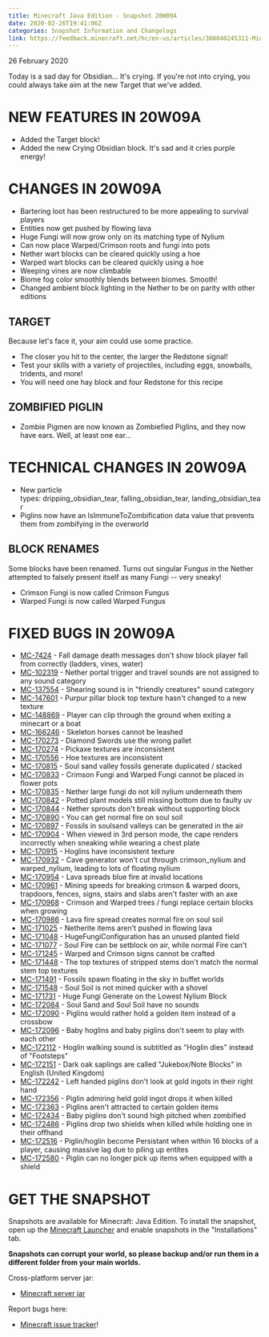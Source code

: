 ```yaml
---
title: Minecraft Java Edition - Snapshot 20W09A
date: 2020-02-26T19:41:06Z
categories: Snapshot Information and Changelogs
link: https://feedback.minecraft.net/hc/en-us/articles/360040245311-Minecraft-Java-Edition-Snapshot-20W09A
---
```


26 February 2020

Today is a sad day for Obsidian\... It\'s crying. If you\'re not into crying, you could always take aim at the new Target that we\'ve added.

# NEW FEATURES IN 20W09A

-   Added the Target block!
-   Added the new Crying Obsidian block. It\'s sad and it cries purple energy!

# CHANGES IN 20W09A

-   Bartering loot has been restructured to be more appealing to survival players
-   Entities now get pushed by flowing lava
-   Huge Fungi will now grow only on its matching type of Nylium
-   Can now place Warped/Crimson roots and fungi into pots
-   Nether wart blocks can be cleared quickly using a hoe
-   Warped wart blocks can be cleared quickly using a hoe
-   Weeping vines are now climbable
-   Biome fog color smoothly blends between biomes. Smooth!
-   Changed ambient block lighting in the Nether to be on parity with other editions

## TARGET

Because let's face it, your aim could use some practice.

-   The closer you hit to the center, the larger the Redstone signal!
-   Test your skills with a variety of projectiles, including eggs, snowballs, tridents, and more!
-   You will need one hay block and four Redstone for this recipe

## ZOMBIFIED PIGLIN

-   Zombie Pigmen are now known as Zombiefied Piglins, and they now have ears. Well, at least one ear\...

# TECHNICAL CHANGES IN 20W09A

-   New particle types: dripping_obsidian_tear, falling_obsidian_tear, landing_obsidian_tear
-   Piglins now have an IsImmuneToZombification data value that prevents them from zombifying in the overworld

## BLOCK RENAMES

Some blocks have been renamed. Turns out singular Fungus in the Nether attempted to falsely present itself as many Fungi -- very sneaky!

-   Crimson Fungi is now called Crimson Fungus
-   Warped Fungi is now called Warped Fungus

# FIXED BUGS IN 20W09A

-   [MC-7424](https://bugs.mojang.com/browse/MC-7424) - Fall damage death messages don't show block player fall from correctly (ladders, vines, water)
-   [MC-102319](https://bugs.mojang.com/browse/MC-102319) - Nether portal trigger and travel sounds are not assigned to any sound category
-   [MC-137554](https://bugs.mojang.com/browse/MC-137554) - Shearing sound is in "friendly creatures" sound category
-   [MC-147601](https://bugs.mojang.com/browse/MC-147601) - Purpur pillar block top texture hasn't changed to a new texture
-   [MC-148869](https://bugs.mojang.com/browse/MC-148869) - Player can clip through the ground when exiting a minecart or a boat
-   [MC-166246](https://bugs.mojang.com/browse/MC-166246) - Skeleton horses cannot be leashed
-   [MC-170273](https://bugs.mojang.com/browse/MC-170273) - Diamond Swords use the wrong pallet
-   [MC-170274](https://bugs.mojang.com/browse/MC-170274) - Pickaxe textures are inconsistent
-   [MC-170556](https://bugs.mojang.com/browse/MC-170556) - Hoe textures are inconsistent
-   [MC-170815](https://bugs.mojang.com/browse/MC-170815) - Soul sand valley fossils generate duplicated / stacked
-   [MC-170833](https://bugs.mojang.com/browse/MC-170833) - Crimson Fungi and Warped Fungi cannot be placed in flower pots
-   [MC-170835](https://bugs.mojang.com/browse/MC-170835) - Nether large fungi do not kill nylium underneath them
-   [MC-170842](https://bugs.mojang.com/browse/MC-170842) - Potted plant models still missing bottom due to faulty uv
-   [MC-170844](https://bugs.mojang.com/browse/MC-170844) - Nether sprouts don't break without supporting block
-   [MC-170890](https://bugs.mojang.com/browse/MC-170890) - You can get normal fire on soul soil
-   [MC-170897](https://bugs.mojang.com/browse/MC-170897) - Fossils in soulsand valleys can be generated in the air
-   [MC-170904](https://bugs.mojang.com/browse/MC-170904) - When viewed in 3rd person mode, the cape renders incorrectly when sneaking while wearing a chest plate
-   [MC-170915](https://bugs.mojang.com/browse/MC-170915) - Hoglins have inconsistent texture
-   [MC-170932](https://bugs.mojang.com/browse/MC-170932) - Cave generator won't cut through crimson_nylium and warped_nylium, leading to lots of floating nylium
-   [MC-170954](https://bugs.mojang.com/browse/MC-170954) - Lava spreads blue fire at invalid locations
-   [MC-170961](https://bugs.mojang.com/browse/MC-170961) - Mining speeds for breaking crimson & warped doors, trapdoors, fences, signs, stairs and slabs aren't faster with an axe
-   [MC-170968](https://bugs.mojang.com/browse/MC-170968) - Crimson and Warped trees / fungi replace certain blocks when growing
-   [MC-170986](https://bugs.mojang.com/browse/MC-170986) - Lava fire spread creates normal fire on soul soil
-   [MC-171025](https://bugs.mojang.com/browse/MC-171025) - Netherite items aren't pushed in flowing lava
-   [MC-171048](https://bugs.mojang.com/browse/MC-171048) - HugeFungiConfiguration has an unused planted field
-   [MC-171077](https://bugs.mojang.com/browse/MC-171077) - Soul Fire can be setblock on air, while normal Fire can't
-   [MC-171245](https://bugs.mojang.com/browse/MC-171245) - Warped and Crimson signs cannot be crafted
-   [MC-171448](https://bugs.mojang.com/browse/MC-171448) - The top textures of stripped stems don't match the normal stem top textures
-   [MC-171491](https://bugs.mojang.com/browse/MC-171491) - Fossils spawn floating in the sky in buffet worlds
-   [MC-171548](https://bugs.mojang.com/browse/MC-171548) - Soul Soil is not mined quicker with a shovel
-   [MC-171731](https://bugs.mojang.com/browse/MC-171731) - Huge Fungi Generate on the Lowest Nylium Block
-   [MC-172084](https://bugs.mojang.com/browse/MC-172084) - Soul Sand and Soul Soil have no sounds
-   [MC-172090](https://bugs.mojang.com/browse/MC-172090) - Piglins would rather hold a golden item instead of a crossbow
-   [MC-172096](https://bugs.mojang.com/browse/MC-172096) - Baby hoglins and baby piglins don't seem to play with each other
-   [MC-172112](https://bugs.mojang.com/browse/MC-172112) - Hoglin walking sound is subtitled as "Hoglin dies" instead of "Footsteps"
-   [MC-172151](https://bugs.mojang.com/browse/MC-172151) - Dark oak saplings are called "Jukebox/Note Blocks" in English (United Kingdom)
-   [MC-172242](https://bugs.mojang.com/browse/MC-172242) - Left handed piglins don't look at gold ingots in their right hand
-   [MC-172356](https://bugs.mojang.com/browse/MC-172356) - Piglin admiring held gold ingot drops it when killed
-   [MC-172363](https://bugs.mojang.com/browse/MC-172363) - Piglins aren't attracted to certain golden items
-   [MC-172434](https://bugs.mojang.com/browse/MC-172434) - Baby piglins don't sound high pitched when zombified
-   [MC-172486](https://bugs.mojang.com/browse/MC-172486) - Piglins drop two shields when killed while holding one in their offhand
-   [MC-172516](https://bugs.mojang.com/browse/MC-172516) - Piglin/hoglin become Persistant when within 16 blocks of a player, causing massive lag due to piling up entites
-   [MC-172580](https://bugs.mojang.com/browse/MC-172580) - Piglin can no longer pick up items when equipped with a shield

# GET THE SNAPSHOT

Snapshots are available for Minecraft: Java Edition. To install the snapshot, open up the [Minecraft Launcher](https://www.minecraft.net/download.html) and enable snapshots in the \"Installations\" tab.

**Snapshots can corrupt your world, so please backup and/or run them in a different folder from your main worlds.**

Cross-platform server jar:

-   [Minecraft server jar](https://launcher.mojang.com/v1/objects/6f1e5ae00b938bbe15560b7174be7a3b4c78c450/server.jar)

Report bugs here:

-   [Minecraft issue tracker](https://bugs.mojang.com/browse/MC)!
